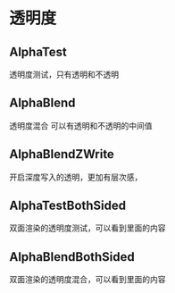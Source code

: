 ﻿# 透明度

## AlphaTest

透明度测试，只有透明和不透明

## AlphaBlend

透明度混合 可以有透明和不透明的中间值

## AlphaBlendZWrite

开启深度写入的透明，更加有层次感，

## AlphaTestBothSided

双面渲染的透明度测试，可以看到里面的内容

## AlphaBlendBothSided

双面渲染的透明度混合，可以看到里面的内容